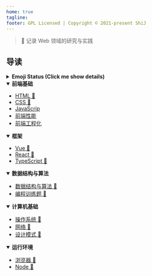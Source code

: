 ```yaml
---
home: true
tagline: 
footer: GPL Licensed | Copyright © 2021-present ShiJ
---
```


<!-- <hide-outbound>
  <p align="center">
    <a href="https://github.com/SHIJIECHN/front-end-note/stargazers">
      <img alt="GitHub stars" src="https://img.shields.io/github/stars/anran758/Front-End-Lab.svg?style=flat-square"></a>
    <a href="https://github.com/SHIJIECHN/front-end-note/network"><img alt="GitHub forks"
        src="https://img.shields.io/github/forks/anran758/Front-End-Lab.svg?style=flat-square"></a>
    <a href="https://img.shields.io/cran/l/devtools.svg?style=flat-square/watchers"><img alt="GitHub watchers"
        src="https://img.shields.io/github/watchers/anran758/Front-End-Lab.svg?style=flat-square"></a>
    <a href="https://img.shields.io/cran/l/devtools.svg?style=flat-square"><img alt="CRAN/METACRAN"
        src="https://img.shields.io/cran/l/devtools.svg?style=flat-square"></a>
  </p>
</hide-outbound> -->

> :art: 记录 Web 领域的研究与实践

## 导读

<details>
<summary><strong>Emoji Status (Click me show details)</strong></summary>

::: tip Emoji 对应的状态

:memo: pending，待补充内容  
:truck: move，内容拆分或重构  
:construction: working，正在处理中  
:art: optimization，润色中 / 待润色  
none，内容近期不会有太大的结构性改变  

:::

</details>

<details open>
<summary><strong>前端基础</strong></summary>

- [HTML :memo:](/basicFrontEnd/HTML/)
- [CSS :construction:](/basicFrontEnd/CSS/)
- [JavaScrip ](/basicFrontEnd/JavaScript/)
- [前端性能](/basicFrontEnd/Performance/)
- [前端工程化](/basicFrontEnd/Engineering/)

</details>

<details open>
<summary><strong>框架</strong></summary>

- [Vue :memo:](/framework/Vue/)
- [React :construction:](/framework/React/)
- [TypeScript :truck:](/framework/TypeScript/)

</details>

<details open>
<summary><strong>数据结构与算法</strong></summary>

- [数据结构与算法 :memo:](/algorithms/Theory/)
- [编程训练题 :construction:](/algorithms/Training/)

</details>

<details open>
<summary><strong>计算机基础</strong></summary>

- [操作系统 :memo:](/basicComputer/OperatingSystems/)
- [网络 :construction:](/basicComputer/Network/)
- [设计模式 :truck:](/basicComputer/Design/)

</details>

<details open>
<summary><strong>运行环境</strong></summary>

- [浏览器 :memo:](/operationEnv/Browser/)
- [Node :construction:](/operationEnv/Node/)

</details>

<!-- <details open>
<summary><strong>解决方案</strong></summary>

- [Git 速查](./git)
- [Mobile 开发 :memo:](./mobile)
- [运维与开发环境相关笔记 :memo:](./operations/README.md)

</details> -->

<!-- <details open>
<summary><strong>其他</strong></summary>

- [Topic :art:](./topic/2020.md)
- [术语表 :construction:](./further/glossary.md)
- [扩展阅读](./further)

</details>

## 专栏与博客

- [anran758's blog](https://anran758.github.io/blog/): 分享 web 相关的教程、科普实用/常用的工具库、实际业务场景分析与解决方案、计算机相关的笔记等。
- [专栏 | 初级前端工程师的进阶之路](https://zhuanlan.zhihu.com/c_1147180666474176512): 专门针对初级工程师进阶时常遇到的一些问题专辑。

## 推荐阅读

- [Introducing npx: an npm package runner | npx 简介](https://medium.com/@maybekatz/introducing-npx-an-npm-package-runner-55f7d4bd282b)
- [usehooks | React Hooks 封装示例](https://usehooks.com/)
- [The Missing Semester of Your CS Education (中译版) | 计算机教育中缺失的一课 | MIT](https://missing-semester-cn.github.io/) -->
